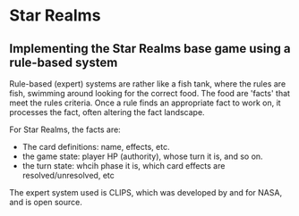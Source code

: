 # Star Realms
## Implementing the Star Realms base game using a rule-based system

Rule-based (expert) systems are rather like a fish tank, where the rules are fish, swimming around 
looking for the correct food. The food are 'facts' that meet the rules criteria. Once a rule finds an appropriate fact
to work on, it processes the fact, often altering the fact landscape.

For Star Realms, the facts are:
* The card definitions: name, effects, etc.
* the game state: player HP (authority), whose turn it is, and so on.
* the turn state: whcih phase it is, which card effects are resolved/unresolved, etc

The expert system used is CLIPS, which was developed by and for NASA, and is open source.
